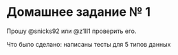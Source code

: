 # Домашнее задание № 1

Прошу @snicks92 или @z1ll1 проверить его.

Что было сделано:
написаны тесты для 5 типов данных
